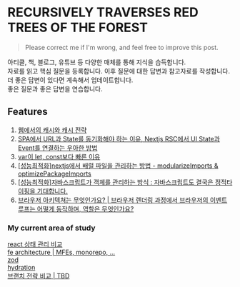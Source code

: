# RECURSIVELY TRAVERSES RED TREES OF THE FOREST

> Please correct me if I'm wrong, and feel free to improve this post.

아티클, 책, 블로그, 유튜브 등 다양한 매체를 통해 지식을 습득합니다.<br>
자료를 읽고 핵심 질문을 등록합니다. 이후 질문에 대한 답변과 참고자료를 작성합니다.<br>
더 좋은 답변이 있다면 계속해서 업데이트합니다.<br>
좋은 질문과 좋은 답변을 연습합니다.

## Features

1. [웹에서의 캐시와 캐시 전략](./cache/q&a.md)
2. [SPA에서 URL과 State를 동기화해야 하는 이유, Nextjs RSC에서 UI State과 Event를 연결하는 우아한 방법](./react&next/q&a_1.md)
3. [var이 let, const보다 빠른 이유](./js/q&a.md)
4. [[성능최적화]nextjs에서 배럴 파일을 관리하는 방법 - modularizeImports & optimizePackageImports](./react&next/q&a_2.md)
5. [[성능최적화]자바스크립트가 객체를 관리하는 방식 : 자바스크립트도 결국은 정적타이핑을 기대합니다.](./js/q&a_1/q&a_1.md)
6. [브라우저 아키텍쳐는 무엇인가요? | 브라우저 렌더링 과정에서 브라우저의 이벤트 루프는 어떻게 동작하며, 역할은 무엇인가요?](./web/q&a/q&a.md)

### My current area of study

[react 상태 관리 비교](./react&next/q.md)<br>
[fe architecture | MFEs, monorepo, ...](./react&next/q_4.md)<br>
[zod](./react&next/q_5.md)<br>
[hydration](./react&next/q_6.md)<br>
[브랜치 전략 비교 | TBD](./development/q&a/q&a.md)<br>

